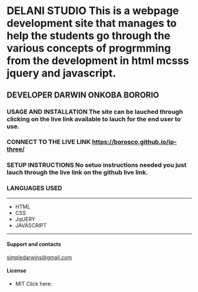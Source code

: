 # DELANI STUDIO This is a webpage development site that manages to help the students go through the various concepts of progrmming from the development in html mcsss jquery and javascript.
## DEVELOPER DARWIN ONKOBA BORORIO
### USAGE AND INSTALLATION The site can be lauched through clicking on the live link available to lauch for the end user to use.
 ### CONNECT TO THE LIVE LINK https://borosco.github.io/ip-three/
  ### SETUP INSTRUCTIONS No setuo instructions needed you just lauch through the live link on the github live link. 
  ### LANGUAGES USED
  ***
  * HTML
  * CSS
  * JqUERY
  * JAVASCRIPT
  ***
  #### Support and contacts
  simpledarwins@gmail.com
  #### License 
  * MIT
  Click here:
  
  